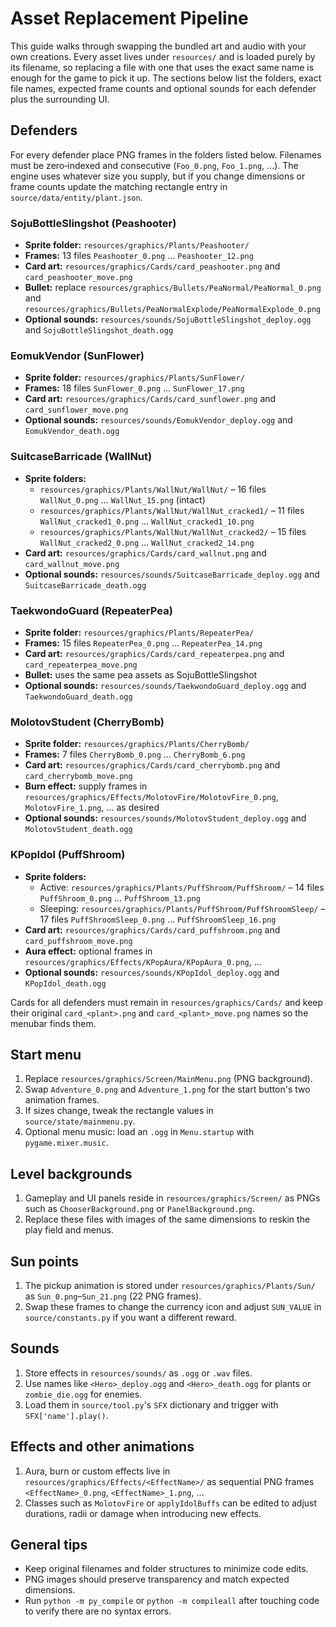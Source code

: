 # Asset Replacement Pipeline

This guide walks through swapping the bundled art and audio with your own
creations. Every asset lives under `resources/` and is loaded purely by
its filename, so replacing a file with one that uses the exact same name
is enough for the game to pick it up. The sections below list the folders,
exact file names, expected frame counts and optional sounds for each
defender plus the surrounding UI.

## Defenders

For every defender place PNG frames in the folders listed below. Filenames
must be zero‑indexed and consecutive (`Foo_0.png`, `Foo_1.png`, …). The
engine uses whatever size you supply, but if you change dimensions or
frame counts update the matching rectangle entry in
`source/data/entity/plant.json`.

### SojuBottleSlingshot (Peashooter)
* **Sprite folder:** `resources/graphics/Plants/Peashooter/`
* **Frames:** 13 files `Peashooter_0.png` … `Peashooter_12.png`
* **Card art:** `resources/graphics/Cards/card_peashooter.png` and
  `card_peashooter_move.png`
* **Bullet:** replace `resources/graphics/Bullets/PeaNormal/PeaNormal_0.png`
  and `resources/graphics/Bullets/PeaNormalExplode/PeaNormalExplode_0.png`
* **Optional sounds:** `resources/sounds/SojuBottleSlingshot_deploy.ogg` and
  `SojuBottleSlingshot_death.ogg`

### EomukVendor (SunFlower)
* **Sprite folder:** `resources/graphics/Plants/SunFlower/`
* **Frames:** 18 files `SunFlower_0.png` … `SunFlower_17.png`
* **Card art:** `resources/graphics/Cards/card_sunflower.png` and
  `card_sunflower_move.png`
* **Optional sounds:** `resources/sounds/EomukVendor_deploy.ogg` and
  `EomukVendor_death.ogg`

### SuitcaseBarricade (WallNut)
* **Sprite folders:**
  * `resources/graphics/Plants/WallNut/WallNut/` – 16 files
    `WallNut_0.png` … `WallNut_15.png` (intact)
  * `resources/graphics/Plants/WallNut/WallNut_cracked1/` – 11 files
    `WallNut_cracked1_0.png` … `WallNut_cracked1_10.png`
  * `resources/graphics/Plants/WallNut/WallNut_cracked2/` – 15 files
    `WallNut_cracked2_0.png` … `WallNut_cracked2_14.png`
* **Card art:** `resources/graphics/Cards/card_wallnut.png` and
  `card_wallnut_move.png`
* **Optional sounds:** `resources/sounds/SuitcaseBarricade_deploy.ogg` and
  `SuitcaseBarricade_death.ogg`

### TaekwondoGuard (RepeaterPea)
* **Sprite folder:** `resources/graphics/Plants/RepeaterPea/`
* **Frames:** 15 files `RepeaterPea_0.png` … `RepeaterPea_14.png`
* **Card art:** `resources/graphics/Cards/card_repeaterpea.png` and
  `card_repeaterpea_move.png`
* **Bullet:** uses the same pea assets as SojuBottleSlingshot
* **Optional sounds:** `resources/sounds/TaekwondoGuard_deploy.ogg` and
  `TaekwondoGuard_death.ogg`

### MolotovStudent (CherryBomb)
* **Sprite folder:** `resources/graphics/Plants/CherryBomb/`
* **Frames:** 7 files `CherryBomb_0.png` … `CherryBomb_6.png`
* **Card art:** `resources/graphics/Cards/card_cherrybomb.png` and
  `card_cherrybomb_move.png`
* **Burn effect:** supply frames in
  `resources/graphics/Effects/MolotovFire/MolotovFire_0.png`,
  `MolotovFire_1.png`, … as desired
* **Optional sounds:** `resources/sounds/MolotovStudent_deploy.ogg` and
  `MolotovStudent_death.ogg`

### KPopIdol (PuffShroom)
* **Sprite folders:**
  * Active: `resources/graphics/Plants/PuffShroom/PuffShroom/` – 14 files
    `PuffShroom_0.png` … `PuffShroom_13.png`
  * Sleeping: `resources/graphics/Plants/PuffShroom/PuffShroomSleep/` – 17
    files `PuffShroomSleep_0.png` … `PuffShroomSleep_16.png`
* **Card art:** `resources/graphics/Cards/card_puffshroom.png` and
  `card_puffshroom_move.png`
* **Aura effect:** optional frames in
  `resources/graphics/Effects/KPopAura/KPopAura_0.png`, …
* **Optional sounds:** `resources/sounds/KPopIdol_deploy.ogg` and
  `KPopIdol_death.ogg`

Cards for all defenders must remain in `resources/graphics/Cards/` and keep
their original `card_<plant>.png` and `card_<plant>_move.png` names so the
menubar finds them.

## Start menu

1. Replace `resources/graphics/Screen/MainMenu.png` (PNG background).
2. Swap `Adventure_0.png` and `Adventure_1.png` for the start button's
   two animation frames.
3. If sizes change, tweak the rectangle values in
   `source/state/mainmenu.py`.
4. Optional menu music: load an `.ogg` in `Menu.startup` with
   `pygame.mixer.music`.

## Level backgrounds

1. Gameplay and UI panels reside in `resources/graphics/Screen/` as PNGs
   such as `ChooserBackground.png` or `PanelBackground.png`.
2. Replace these files with images of the same dimensions to reskin the
   play field and menus.

## Sun points

1. The pickup animation is stored under `resources/graphics/Plants/Sun/`
   as `Sun_0.png`–`Sun_21.png` (22 PNG frames).
2. Swap these frames to change the currency icon and adjust `SUN_VALUE`
   in `source/constants.py` if you want a different reward.

## Sounds

1. Store effects in `resources/sounds/` as `.ogg` or `.wav` files.
2. Use names like `<Hero>_deploy.ogg` and `<Hero>_death.ogg` for plants
   or `zombie_die.ogg` for enemies.
3. Load them in `source/tool.py`'s `SFX` dictionary and trigger with
   `SFX['name'].play()`.

## Effects and other animations

1. Aura, burn or custom effects live in
   `resources/graphics/Effects/<EffectName>/` as sequential PNG frames
   `<EffectName>_0.png`, `<EffectName>_1.png`, ...
2. Classes such as `MolotovFire` or `applyIdolBuffs` can be edited to
   adjust durations, radii or damage when introducing new effects.

## General tips

- Keep original filenames and folder structures to minimize code edits.
- PNG images should preserve transparency and match expected dimensions.
- Run `python -m py_compile` or `python -m compileall` after touching
  code to verify there are no syntax errors.

